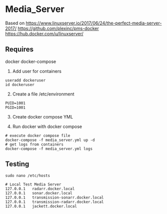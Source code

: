 # Media_Server
Based on
https://www.linuxserver.io/2017/06/24/the-perfect-media-server-2017/
https://github.com/plexinc/pms-docker
https://hub.docker.com/u/linuxserver/

## Requires

docker
docker-compose

1. Add user for containers
```shell
useradd dockeruser
id dockeruser
```

2. Create a file /etc/environment
```shell
PUID=1001
PGID=1001
```

3. Create docker compose YML

4. Run docker with docker compose
```shell
# execute docker compose file
docker-compose -f media_server.yml up -d
# get logs from containers
docker-compose -f media_server.yml logs
```

## Testing
`sudo nano /etc/hosts`

```shell
# Local Test Media Server
127.0.0.1   radarr.docker.local
127.0.0.1   sonar.docker.local
127.0.0.1   transmission-sonarr.docker.local
127.0.0.1   transmission-radarr.docker.local
127.0.0.1   jackett.docker.local
```

